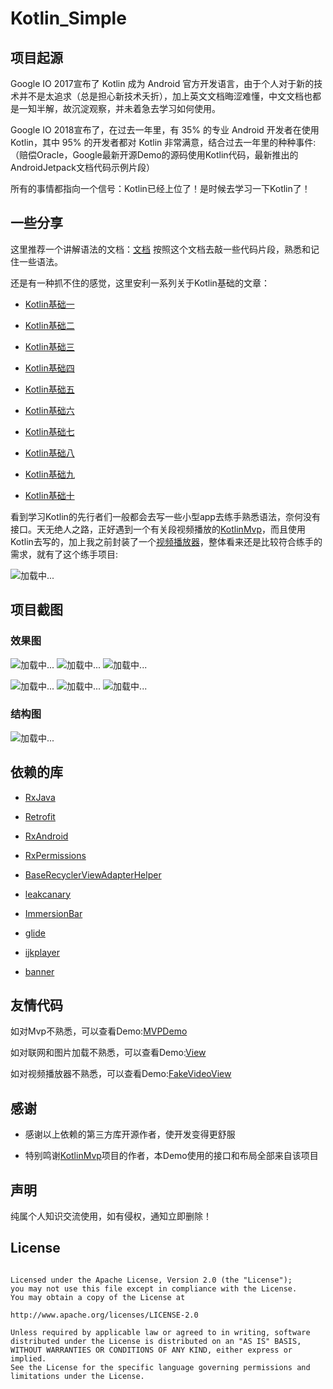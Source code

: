 # Kotlin_Simple

项目起源
------------
Google IO 2017宣布了 Kotlin 成为 Android 官方开发语言，由于个人对于新的技术并不是太追求（总是担心新技术夭折），加上英文文档晦涩难懂，中文文档也都是一知半解，故沉淀观察，并未着急去学习如何使用。

Google IO 2018宣布了，在过去一年里，有 35% 的专业 Android 开发者在使用 Kotlin，其中 95% 的开发者都对 Kotlin 非常满意，结合过去一年里的种种事件:（赔偿Oracle，Google最新开源Demo的源码使用Kotlin代码，最新推出的AndroidJetpack文档代码示例片段）   

所有的事情都指向一个信号：Kotlin已经上位了！是时候去学习一下Kotlin了！

一些分享
-------

这里推荐一个讲解语法的文档：[文档](https://hltj.gitbooks.io/kotlin-reference-chinese/content/txt/comparison-to-java.html) 按照这个文档去敲一些代码片段，熟悉和记住一些语法。

还是有一种抓不住的感觉，这里安利一系列关于Kotlin基础的文章：

* [Kotlin基础一](https://juejin.im/post/5b19062651882513ea5cb973)

* [Kotlin基础二](https://juejin.im/post/5b1cddf55188251374789fdc)

* [Kotlin基础三](https://juejin.im/post/5b1e4b176fb9a01e3542fda8)

* [Kotlin基础四](https://juejin.im/post/5b20689ef265da6e326c5d07)

* [Kotlin基础五](https://juejin.im/post/5b20d13ef265da6e1804d4b8)

* [Kotlin基础六](https://juejin.im/post/5b230c73f265da598d17d61f)

* [Kotlin基础七](https://juejin.im/post/5b25eaeb518825749c1c1a83)

* [Kotlin基础八](https://juejin.im/post/5b285f0d6fb9a00e3970527a)

* [Kotlin基础九](https://juejin.im/post/5b29b0b2e51d4558957dc3bb)

* [Kotlin基础十](https://juejin.im/post/5b2afe716fb9a00e406a914d)

看到学习Kotlin的先行者们一般都会去写一些小型app去练手熟悉语法，奈何没有接口。天无绝人之路，正好遇到一个有关段视频播放的[KotlinMvp](https://github.com/git-xuhao/KotlinMvp )，而且使用Kotlin去写的，加上我之前封装了一个[视频播放器](https://github.com/XiFanYin/FakeVideoView )，整体看来还是比较符合练手的需求，就有了这个练手项目: 

![加载中...](https://github.com/XiFanYin/Kotlin_Simple/blob/master/app/src/main/res/mipmap-xxhdpi/iconapp.png)

项目截图
-------


### 效果图

![加载中...](https://github.com/XiFanYin/Kotlin_Simple/blob/master/app/src/main/res/drawable/h.png)        ![加载中...](https://github.com/XiFanYin/Kotlin_Simple/blob/master/app/src/main/res/drawable/b.png)    ![加载中...](https://github.com/XiFanYin/Kotlin_Simple/blob/master/app/src/main/res/drawable/c.png)




![加载中...](https://github.com/XiFanYin/Kotlin_Simple/blob/master/app/src/main/res/drawable/d.png)        ![加载中...](https://github.com/XiFanYin/Kotlin_Simple/blob/master/app/src/main/res/drawable/e.png)    ![加载中...](https://github.com/XiFanYin/Kotlin_Simple/blob/master/app/src/main/res/drawable/f.png)

### 结构图

![加载中...](https://github.com/XiFanYin/Kotlin_Simple/blob/master/app/src/main/res/drawable/project.png)     


依赖的库
-----
* [RxJava](https://github.com/ReactiveX/RxJava)

* [Retrofit](https://github.com/square/retrofit)

* [RxAndroid](https://github.com/ReactiveX/RxAndroid)

* [RxPermissions](https://github.com/tbruyelle/RxPermissions)

* [BaseRecyclerViewAdapterHelper](https://github.com/CymChad/BaseRecyclerViewAdapterHelper)

* [leakcanary](https://github.com/square/leakcanary)

* [ImmersionBar](https://github.com/gyf-dev/ImmersionBar)

* [glide](https://github.com/bumptech/glide)

* [ijkplayer](https://github.com/Bilibili/ijkplayer)

* [banner](https://github.com/youth5201314/banner)

友情代码
------

如对Mvp不熟悉，可以查看Demo:[MVPDemo](https://github.com/XiFanYin/MVPDemo)

如对联网和图片加载不熟悉，可以查看Demo:[View](https://github.com/XiFanYin/View)

如对视频播放器不熟悉，可以查看Demo:[FakeVideoView](https://github.com/XiFanYin/FakeVideoView)

感谢
-------
* 感谢以上依赖的第三方库开源作者，使开发变得更舒服

* 特别鸣谢[KotlinMvp](https://github.com/git-xuhao/KotlinMvp)项目的作者，本Demo使用的接口和布局全部来自该项目


声明
---------

纯属个人知识交流使用，如有侵权，通知立即删除！

License
--------

```Copyright (c) 2016-present, RxJava Contributors.

Licensed under the Apache License, Version 2.0 (the "License");
you may not use this file except in compliance with the License.
You may obtain a copy of the License at

http://www.apache.org/licenses/LICENSE-2.0

Unless required by applicable law or agreed to in writing, software
distributed under the License is distributed on an "AS IS" BASIS,
WITHOUT WARRANTIES OR CONDITIONS OF ANY KIND, either express or implied.
See the License for the specific language governing permissions and
limitations under the License.


  
